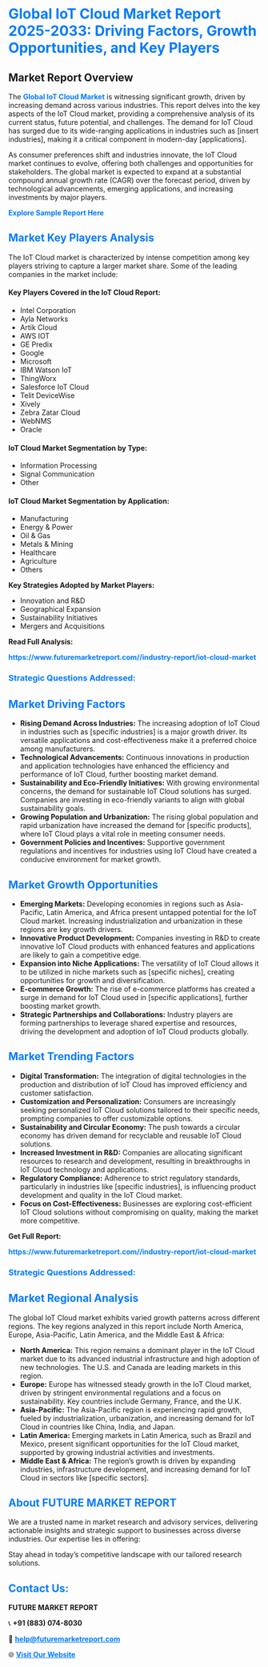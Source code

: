 <h1 style="color: #007BFF;">Global IoT Cloud Market Report 2025-2033: Driving Factors, Growth Opportunities, and Key Players</h1>

<section id="overview">
<h2>Market Report Overview</h2>
<p>The <a href="https://www.futuremarketreport.com//industry-report/iot-cloud-market" style="color: #007BFF; text-decoration: none;"><strong>Global IoT Cloud Market</strong></a> is witnessing significant growth, driven by increasing demand across various industries. This report delves into the key aspects of the IoT Cloud market, providing a comprehensive analysis of its current status, future potential, and challenges. The demand for IoT Cloud has surged due to its wide-ranging applications in industries such as [insert industries], making it a critical component in modern-day [applications].</p>
<p>As consumer preferences shift and industries innovate, the IoT Cloud market continues to evolve, offering both challenges and opportunities for stakeholders. The global market is expected to expand at a substantial compound annual growth rate (CAGR) over the forecast period, driven by technological advancements, emerging applications, and increasing investments by major players.</p>
</section>

<section id="overview">
<p><a href="https://www.futuremarketreport.com//request-sample/reportId=58765" style="color: #007BFF; text-decoration: none;"><strong>Explore Sample Report Here</strong></a></p>
</section>

<section id="key-players">
<h2 style="color: #007BFF;">Market Key Players Analysis</h2>
<p>The IoT Cloud market is characterized by intense competition among key players striving to capture a larger market share. Some of the leading companies in the market include:</p>
<h4>Key Players Covered in the IoT Cloud Report:</h4>
<ul><li>Intel Corporation</li><li>Ayla Networks</li><li>Artik Cloud</li><li>AWS IOT</li><li>GE Predix</li><li>Google</li><li>Microsoft</li><li>IBM Watson IoT</li><li>ThingWorx</li><li>Salesforce IoT Cloud</li><li>Telit DeviceWise</li><li>Xively</li><li>Zebra Zatar Cloud</li><li>WebNMS</li><li>Oracle</li></ul>
<h4>IoT Cloud Market Segmentation by Type:</h4>
<ul><li>Information Processing</li><li>Signal Communication</li><li>Other</li></ul>

<h4>IoT Cloud Market Segmentation by Application:</h4>
<ul><li>Manufacturing</li><li>Energy &amp; Power</li><li>Oil &amp; Gas</li><li>Metals &amp; Mining</li><li>Healthcare</li><li>Agriculture</li><li>Others</li></ul>
<p><strong>Key Strategies Adopted by Market Players:</strong></p>
<ul>
<li>Innovation and R&D</li>
<li>Geographical Expansion</li>
<li>Sustainability Initiatives</li>
<li>Mergers and Acquisitions</li>
</ul>
</section>

<section>
<p><strong>Read Full Analysis: </strong></p><a href="https://www.futuremarketreport.com//industry-report/iot-cloud-market" style="color: #007BFF; text-decoration: none;"><strong>https://www.futuremarketreport.com//industry-report/iot-cloud-market</strong></a>
<h3 style="color: #007BFF;">Strategic Questions Addressed:</h3>
</section>

<section id="driving-factors">
<h2 style="color: #007BFF;">Market Driving Factors</h2>
<ul>
<li><strong>Rising Demand Across Industries:</strong> The increasing adoption of IoT Cloud in industries such as [specific industries] is a major growth driver. Its versatile applications and cost-effectiveness make it a preferred choice among manufacturers.</li>
<li><strong>Technological Advancements:</strong> Continuous innovations in production and application technologies have enhanced the efficiency and performance of IoT Cloud, further boosting market demand.</li>
<li><strong>Sustainability and Eco-Friendly Initiatives:</strong> With growing environmental concerns, the demand for sustainable IoT Cloud solutions has surged. Companies are investing in eco-friendly variants to align with global sustainability goals.</li>
<li><strong>Growing Population and Urbanization:</strong> The rising global population and rapid urbanization have increased the demand for [specific products], where IoT Cloud plays a vital role in meeting consumer needs.</li>
<li><strong>Government Policies and Incentives:</strong> Supportive government regulations and incentives for industries using IoT Cloud have created a conducive environment for market growth.</li>
</ul>
</section>

<section id="growth-opportunities">
<h2 style="color: #007BFF;">Market Growth Opportunities</h2>
<ul>
<li><strong>Emerging Markets:</strong> Developing economies in regions such as Asia-Pacific, Latin America, and Africa present untapped potential for the IoT Cloud market. Increasing industrialization and urbanization in these regions are key growth drivers.</li>
<li><strong>Innovative Product Development:</strong> Companies investing in R&D to create innovative IoT Cloud products with enhanced features and applications are likely to gain a competitive edge.</li>
<li><strong>Expansion into Niche Applications:</strong> The versatility of IoT Cloud allows it to be utilized in niche markets such as [specific niches], creating opportunities for growth and diversification.</li>
<li><strong>E-commerce Growth:</strong> The rise of e-commerce platforms has created a surge in demand for IoT Cloud used in [specific applications], further boosting market growth.</li>
<li><strong>Strategic Partnerships and Collaborations:</strong> Industry players are forming partnerships to leverage shared expertise and resources, driving the development and adoption of IoT Cloud products globally.</li>
</ul>
</section>

<section id="trending-factors">
<h2 style="color: #007BFF;">Market Trending Factors</h2>
<ul>
<li><strong>Digital Transformation:</strong> The integration of digital technologies in the production and distribution of IoT Cloud has improved efficiency and customer satisfaction.</li>
<li><strong>Customization and Personalization:</strong> Consumers are increasingly seeking personalized IoT Cloud solutions tailored to their specific needs, prompting companies to offer customizable options.</li>
<li><strong>Sustainability and Circular Economy:</strong> The push towards a circular economy has driven demand for recyclable and reusable IoT Cloud solutions.</li>
<li><strong>Increased Investment in R&D:</strong> Companies are allocating significant resources to research and development, resulting in breakthroughs in IoT Cloud technology and applications.</li>
<li><strong>Regulatory Compliance:</strong> Adherence to strict regulatory standards, particularly in industries like [specific industries], is influencing product development and quality in the IoT Cloud market.</li>
<li><strong>Focus on Cost-Effectiveness:</strong> Businesses are exploring cost-efficient IoT Cloud solutions without compromising on quality, making the market more competitive.</li>
</ul>
</section>

<section>
<p><strong>Get Full Report: </strong></p><a href="https://www.futuremarketreport.com//industry-report/iot-cloud-market" style="color: #007BFF; text-decoration: none;"><strong>https://www.futuremarketreport.com//industry-report/iot-cloud-market</strong></a>
<h3 style="color: #007BFF;">Strategic Questions Addressed:</h3>
</section>


<section id="regional-analysis">
<h2 style="color: #007BFF;">Market Regional Analysis</h2>
<p>The global IoT Cloud market exhibits varied growth patterns across different regions. The key regions analyzed in this report include North America, Europe, Asia-Pacific, Latin America, and the Middle East & Africa:</p>
<ul>
<li><strong>North America:</strong> This region remains a dominant player in the IoT Cloud market due to its advanced industrial infrastructure and high adoption of new technologies. The U.S. and Canada are leading markets in this region.</li>
<li><strong>Europe:</strong> Europe has witnessed steady growth in the IoT Cloud market, driven by stringent environmental regulations and a focus on sustainability. Key countries include Germany, France, and the U.K.</li>
<li><strong>Asia-Pacific:</strong> The Asia-Pacific region is experiencing rapid growth, fueled by industrialization, urbanization, and increasing demand for IoT Cloud in countries like China, India, and Japan.</li>
<li><strong>Latin America:</strong> Emerging markets in Latin America, such as Brazil and Mexico, present significant opportunities for the IoT Cloud market, supported by growing industrial activities and investments.</li>
<li><strong>Middle East & Africa:</strong> The region’s growth is driven by expanding industries, infrastructure development, and increasing demand for IoT Cloud in sectors like [specific sectors].</li>
</ul>
</section>

<footer>
<h2 style="color: #007BFF;">About FUTURE MARKET REPORT</h2>
<p>We are a trusted name in market research and advisory services, delivering actionable insights and strategic support to businesses across diverse industries. Our expertise lies in offering:</p>

<p>Stay ahead in today’s competitive landscape with our tailored research solutions.</p>

<h2 style="color: #007BFF;">Contact Us:</h2>
<p><strong>FUTURE MARKET REPORT</strong></p>
<p>📞 <strong>+91 (883) 074-8030</strong></p>
<p>📧 <strong><a href="mailto:help@futuremarketreport.com" style="color: #007BFF;">help@futuremarketreport.com</a></strong></p>
<p>🌐 <strong><a href="https://www.futuremarketreport.com/" style="color: #007BFF;">Visit Our Website</a></strong></p>
</footer>